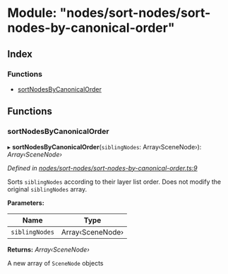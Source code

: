 
# Module: "nodes/sort-nodes/sort-nodes-by-canonical-order"

## Index

### Functions

* [sortNodesByCanonicalOrder](_nodes_sort_nodes_sort_nodes_by_canonical_order_.md#sortnodesbycanonicalorder)

## Functions

###  sortNodesByCanonicalOrder

▸ **sortNodesByCanonicalOrder**(`siblingNodes`: Array‹SceneNode›): *Array‹SceneNode›*

*Defined in [nodes/sort-nodes/sort-nodes-by-canonical-order.ts:9](https://github.com/yuanqing/create-figma-plugin/blob/c1a9a79/packages/utilities/src/nodes/sort-nodes/sort-nodes-by-canonical-order.ts#L9)*

Sorts `siblingNodes` according to their layer list order. Does not modify
the original `siblingNodes` array.

**Parameters:**

Name | Type |
------ | ------ |
`siblingNodes` | Array‹SceneNode› |

**Returns:** *Array‹SceneNode›*

A new array of `SceneNode` objects
